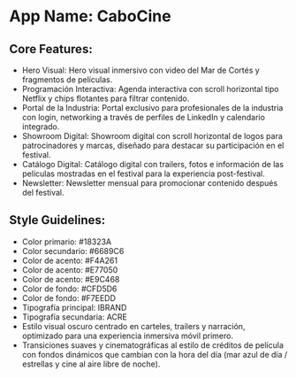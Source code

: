 # **App Name**: CaboCine

## Core Features:

- Hero Visual: Hero visual inmersivo con video del Mar de Cortés y fragmentos de películas.
- Programación Interactiva: Agenda interactiva con scroll horizontal tipo Netflix y chips flotantes para filtrar contenido.
- Portal de la Industria: Portal exclusivo para profesionales de la industria con login, networking a través de perfiles de LinkedIn y calendario integrado.
- Showroom Digital: Showroom digital con scroll horizontal de logos para patrocinadores y marcas, diseñado para destacar su participación en el festival.
- Catálogo Digital: Catálogo digital con trailers, fotos e información de las películas mostradas en el festival para la experiencia post-festival.
- Newsletter: Newsletter mensual para promocionar contenido después del festival.

## Style Guidelines:

- Color primario: #18323A
- Color secundario: #6689C6
- Color de acento: #F4A261
- Color de acento: #E77050
- Color de acento: #E9C468
- Color de fondo: #CFD5D6
- Color de fondo: #F7EEDD
- Tipografía principal: IBRAND
- Tipografía secundaria: ACRE
- Estilo visual oscuro centrado en carteles, trailers y narración, optimizado para una experiencia inmersiva móvil primero.
- Transiciones suaves y cinematográficas al estilo de créditos de película con fondos dinámicos que cambian con la hora del día (mar azul de día / estrellas y cine al aire libre de noche).